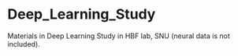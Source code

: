 # Deep_Learning_Study
Materials in Deep Learning Study in HBF lab, SNU (neural data is not included).
